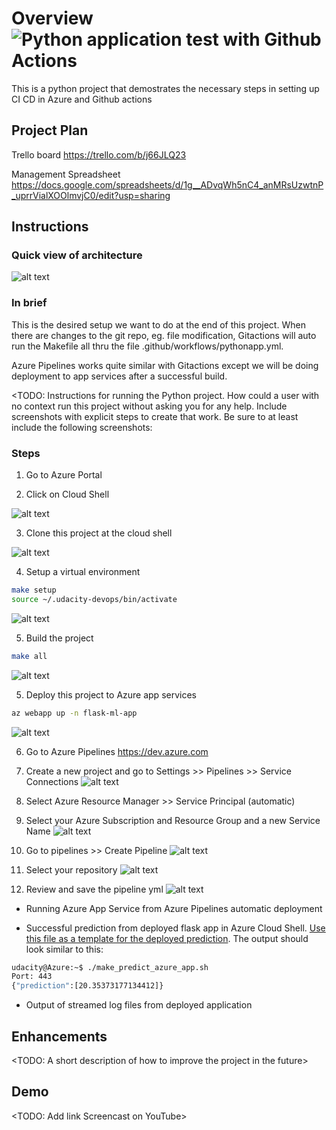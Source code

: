 # Overview ![Python application test with Github Actions](https://github.com/jameslian147/cicd-project/workflows/Python%20application%20test%20with%20Github%20Actions/badge.svg)
This is a python project that demostrates the necessary steps in setting up CI CD in Azure and Github actions

## Project Plan
Trello board
https://trello.com/b/j66JLQ23

Management Spreadsheet
https://docs.google.com/spreadsheets/d/1g__ADvqWh5nC4_anMRsUzwtnP_uprrVialXOOlmvjC0/edit?usp=sharing

## Instructions

### Quick view of architecture
![alt text](https://github.com/jameslian147/cicd-project/blob/master/images/architecture.png?raw=true "Architecture")

### In brief
This is the desired setup we want to do at the end of this project. When there are changes to the git repo, eg. file modification, Gitactions will auto run the Makefile all thru the file .github/workflows/pythonapp.yml.

Azure Pipelines works quite similar with Gitactions except we will be doing deployment to app services after a successful build.

<TODO:  Instructions for running the Python project.  How could a user with no context run this project without asking you for any help.  Include screenshots with explicit steps to create that work. Be sure to at least include the following screenshots:

### Steps
1. Go to Azure Portal

2. Click on Cloud Shell

![alt text](https://github.com/jameslian147/cicd-project/blob/master/images/cloud-shell.png?raw=true "Cloud Shell")

3. Clone this project at the cloud shell

![alt text](https://github.com/jameslian147/cicd-project/blob/master/images/git-status.png?raw=true "Git Status")

4. Setup a virtual environment 

```bash
make setup
source ~/.udacity-devops/bin/activate
```

![alt text](https://github.com/jameslian147/cicd-project/blob/master/images/setenv.png?raw=true "Set Environment")

5. Build the project

```bash
make all
```

![alt text](https://github.com/jameslian147/cicd-project/blob/master/images/build-all.png?raw=true "Build All")

5. Deploy this project to Azure app services

```bash
az webapp up -n flask-ml-app
```

![alt text](https://github.com/jameslian147/cicd-project/blob/master/images/az-app-services.png?raw=true "App Services")

6. Go to Azure Pipelines
https://dev.azure.com

7. Create a new project
and go to Settings >> Pipelines >> Service Connections
![alt text](https://github.com/jameslian147/cicd-project/blob/master/images/new-project.png?raw=true "New Project")

8. Select Azure Resource Manager >> Service Principal (automatic)

9. Select your Azure Subscription and Resource Group and a new Service Name
![alt text](https://github.com/jameslian147/cicd-project/blob/master/images/new-service-connection.png?raw=true "Service Connection")

10. Go to pipelines >> Create Pipeline
![alt text](https://github.com/jameslian147/cicd-project/blob/master/images/create-pipeline.png?raw=true "Create Pipeline")

11. Select your repository
![alt text](https://github.com/jameslian147/cicd-project/blob/master/images/select-repo.png?raw=true "Select Repo")

12. Review and save the pipeline yml
![alt text](https://github.com/jameslian147/cicd-project/blob/master/images/save-pipeline.png?raw=true "Save Pipeline")



* Running Azure App Service from Azure Pipelines automatic deployment

* Successful prediction from deployed flask app in Azure Cloud Shell.  [Use this file as a template for the deployed prediction](https://github.com/udacity/nd082-Azure-Cloud-DevOps-Starter-Code/blob/master/C2-AgileDevelopmentwithAzure/project/starter_files/flask-sklearn/make_predict_azure_app.sh).
The output should look similar to this:

```bash
udacity@Azure:~$ ./make_predict_azure_app.sh
Port: 443
{"prediction":[20.35373177134412]}
```

* Output of streamed log files from deployed application

> 

## Enhancements

<TODO: A short description of how to improve the project in the future>

## Demo 

<TODO: Add link Screencast on YouTube>


